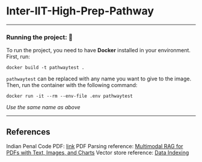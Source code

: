 # Inter-IIT-High-Prep-Pathway

---

### Running the project: 🚀

To run the project, you need to have **Docker** installed in your environment.
First, run:

```terminal
docker build -t pathwaytest .
```

`pathwaytest` can be replaced with any name you want to give to the image.
Then, run the container with the following command:

```terminal
docker run -it --rm --env-file .env pathwaytest
```

_Use the same name as above_

---


## References
Indian Penal Code PDF: [link](https://www.iitk.ac.in/wc/data/IPC_186045.pdf)
PDF Parsing reference: [Multimodal RAG for PDFs with Text, Images, and Charts](https://pathway.com/developers/templates/multimodal-rag)
Vector store reference: [Data Indexing](https://pathway.com/developers/user-guide/llm-xpack/vectorstore_pipeline/)

